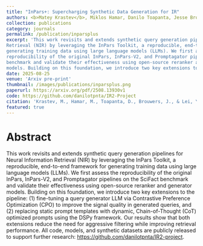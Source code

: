 ```yaml
---
title: "InPars+: Supercharging Synthetic Data Generation for IR"
authors: <b>Matey Krastev</b>, Miklos Hamar, Danilo Toapanta, Jesse Brouwers, Yibin Lei
collection: publications
category: journals
permalink: /publication/inparsplus
excerpt: 'This work revisits and extends synthetic query generation pipelines for Neural Information
Retrieval (NIR) by leveraging the InPars Toolkit, a reproducible, end-to-end framework for
generating training data using large language models (LLMs). We first assess the
reproducibility of the original InPars, InPars-V2, and Promptagator pipelines on the SciFact
benchmark and validate their effectiveness using open-source reranker and generator
models. Building on this foundation, we introduce two key extensions to the pipeline:(1) fine …'
date: 2025-08-25
venue: 'Arxiv pre-print'
thumbnail: /images/publications/inparsplus.png
paperurl: https://arxiv.org/pdf/2508.13930v1
code: https://github.com/danilotpnta/IR2-Project
citation: 'Krastev, M., Hamar, M., Toapanta, D., Brouwers, J., & Lei, Y. (2025). InPars+: Supercharging Synthetic Data Generation for Information Retrieval Systems. arXiv preprint arXiv:2508.13930.'
featured: true
---
```


# Abstract
This work revisits and extends synthetic query generation pipelines
for Neural Information Retrieval (NIR) by leveraging the InPars
Toolkit, a reproducible, end-to-end framework for generating training data using large language models (LLMs). We first assess the
reproducibility of the original InPars, InPars-V2, and Promptagator
pipelines on the SciFact benchmark and validate their effectiveness
using open-source reranker and generator models. Building on this
foundation, we introduce two key extensions to the pipeline: (1)
fine-tuning a query generator LLM via Contrastive Preference Optimization (CPO) to improve the signal quality in generated queries,
and (2) replacing static prompt templates with dynamic, Chain-of-Thought (CoT) optimized prompts using the DSPy framework. Our
results show that both extensions reduce the need for aggressive filtering while improving retrieval performance. All code, models, and
synthetic datasets are publicly released to support further research:
<https://github.com/danilotpnta/IR2-project>.
